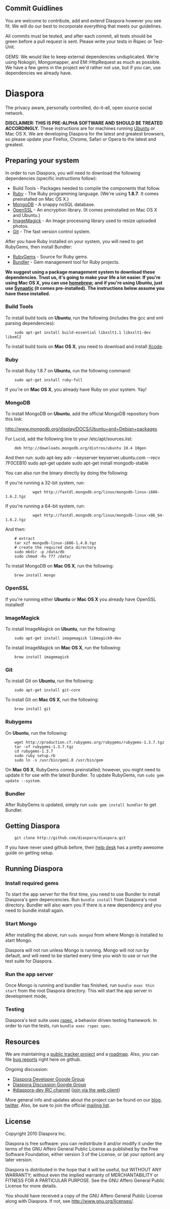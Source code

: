 ## Commit Guidlines

You are welcome to contribute, add and extend Diaspora however you see fit.  We
will do our best to incorporate everything that meets our guidelines.

All commits must be tested, and after each commit, all tests should be green
before a pull request is sent.  Please write your tests in Rspec or Test-Unit.

GEMS: We would like to keep external dependencies unduplicated.  We're using
Nokogiri, Mongomapper, and EM::HttpRequest as much as possible.  We have a
few gems in the project we'd rather not use, but if you can, use dependencies
we already have.

# Diaspora

The privacy aware, personally controlled, do-it-all, open source social network.

**DISCLAIMER: THIS IS PRE-ALPHA SOFTWARE AND SHOULD BE TREATED ACCORDINGLY.**
These instructions are for machines running [Ubuntu](http://www.ubuntu.com/) or
Mac OS X. We are developing Diaspora for the latest and greatest browsers, so
please update your Firefox, Chrome, Safari or Opera to the latest and greatest.

## Preparing your system

In order to run Diaspora, you will need to download the following dependencies
(specific instructions follow):

- Build Tools - Packages needed to compile the components that follow.
- [Ruby](http://www.ruby-lang.org) - The Ruby programming language.  (We're using **1.8.7**.  It comes preinstalled on Mac OS X.)
- [MongoDB](http://www.mongodb.org) - A snappy noSQL database.
- [OpenSSL](http://www.openssl.org/) - An encryption library.  (It comes preinstalled on Mac OS X and Ubuntu.)
- [ImageMagick](http://www.imagemagick.org/) - An Image processing library used to resize uploaded photos.
- [Git](http://git-scm.com/) - The fast version control system.

After you have Ruby installed on your system, you will need to get RubyGems,
then install Bundler:

- [RubyGems](http://rubygems.org/) - Source for Ruby gems.
- [Bundler](http://gembundler.com/) - Gem management tool for Ruby projects.

**We suggest using a package management system to download these dependencies.
Trust us, it's going to make your life a lot easier.  If you're using Mac OS X,
you can use [homebrew](http://mxcl.github.com/homebrew/); and if you're using
Ubuntu, just use [Synaptic](http://www.nongnu.org/synaptic/) (it comes
pre-installed). The instructions below assume you have these installed.**

### Build Tools

To install build tools on **Ubuntu**, run the following (includes the gcc and
xml parsing dependencies):

		sudo apt-get install build-essential libxslt1.1 libxslt1-dev libxml2

To install build tools on **Mac OS X**, you need to download and install
[Xcode](http://developer.apple.com/technologies/tools/xcode.html).

### Ruby

To install Ruby 1.8.7 on **Ubuntu**, run the following command:

		sudo apt-get install ruby-full

If you're on **Mac OS X**, you already have Ruby on your system.  Yay!

### MongoDB

To install MongoDB on **Ubuntu**, add the official MongoDB repository from this
link:

http://www.mongodb.org/display/DOCS/Ubuntu+and+Debian+packages

For Lucid, add the following line to your /etc/apt/sources.list:

		deb http://downloads.mongodb.org/distros/ubuntu 10.4 10gen

And then run:
		sudo apt-key adv --keyserver keyserver.ubuntu.com --recv 7F0CEB10
		sudo apt-get update
		sudo apt-get install mongodb-stable

You can also run the binary directly by doing the following:

If you're running a 32-bit system, run:

                wget http://fastdl.mongodb.org/linux/mongodb-linux-i686-1.6.2.tgz

If you're running a 64-bit system, run:

                wget http://fastdl.mongodb.org/linux/mongodb-linux-x86_64-1.6.2.tgz

And then:

		# extract
		tar xzf mongodb-linux-i686-1.4.0.tgz
		# create the required data directory
		sudo mkdir -p /data/db
		sudo chmod -Rv 777 /data/


To install MongoDB on **Mac OS X**, run the following:

		brew install mongo

### OpenSSL

If you're running either **Ubuntu** or **Mac OS X** you already have OpenSSL
installed!

### ImageMagick

To install ImageMagick on **Ubuntu**, run the following:

		sudo apt-get install imagemagick libmagick9-dev

To install ImageMagick on **Mac OS X**, run the following:

		brew install imagemagick

### Git

To install Git on **Ubuntu**, run the following:

		sudo apt-get install git-core

To install Git on **Mac OS X**, run the following:

		brew install git


### Rubygems

On **Ubuntu**, run the following:

		wget http://production.cf.rubygems.org/rubygems/rubygems-1.3.7.tgz
		tar -xf rubygems-1.3.7.tgz
		cd rubygems-1.3.7
		sudo ruby setup.rb
		sudo ln -s /usr/bin/gem1.8 /usr/bin/gem

On **Mac OS X**, RubyGems comes preinstalled; however, you might need to update
it for use with the latest Bundler. To update RubyGems, run `sudo gem update
--system`.


### Bundler

After RubyGems is updated, simply run `sudo gem install bundler` to get
Bundler.


## Getting Diaspora

		git clone http://github.com/diaspora/diaspora.git

If you have never used github before, their
[help desk](http://help.github.com/) has a pretty awesome guide on getting
setup.


## Running Diaspora

### Install required gems

To start the app server for the first time, you need to use Bundler to install
Diaspora's gem depencencies.  Run `bundle install` from Diaspora's root
directory.  Bundler will also warn you if there is a new dependency and you
need to bundle install again.

### Start Mongo

After installing the above, run `sudo mongod` from where Mongo is installed to
start Mongo.

Diaspora will not run unless Mongo is running.  Mongo will not run by default,
and will need to be started every time you wish to use or run the test suite
for Diaspora.

### Run the app server

Once Mongo is running and bundler has finished, run `bundle exec thin start`
from the root Diaspora directory.  This will start the app server in
development mode[.](http://bit.ly/9mwtUw)

### Testing

Diaspora's test suite uses [rspec](http://rspec.info/), a behavior driven
testing framework.  In order to run the tests, run `bundle exec rspec spec`.

## Resources

We are maintaining a
[public tracker project](http://www.pivotaltracker.com/projects/61641) and a
[roadmap](https://github.com/diaspora/diaspora/wiki/Roadmap). Also, you can
file [bug reports](https://github.com/diaspora/diaspora/issues) right here on
github.

Ongoing discussion:

- [Diaspora Developer Google Group](http://groups.google.com/group/diaspora-dev)
- [Diaspora Discussion Google Group](http://groups.google.com/group/diaspora-discuss)
- [#diaspora-dev IRC channel](irc://irc.freenode.net/#diaspora-dev)
  ([join via the web client](http://webchat.freenode.net?channels=diaspora-dev))

More general info and updates about the project can be found on our
[blog](http://joindiaspora.com), [twitter](http://twitter.com/joindiaspora).
Also, be sure to join the official
[mailing list](http://http://eepurl.com/Vebk).


## License

Copyright 2010 Diaspora Inc.

Diaspora is free software: you can redistribute it and/or modify it under the
terms of the GNU Affero General Public License as published by the Free
Software Foundation, either version 3 of the License, or (at your option) any
later version.

Diaspora is distributed in the hope that it will be useful, but WITHOUT ANY
WARRANTY; without even the implied warranty of MERCHANTABILITY or FITNESS FOR A
PARTICULAR PURPOSE. See the GNU Affero General Public License for more
details.

You should have received a copy of the GNU Affero General Public License along
with Diaspora. If not, see <http://www.gnu.org/licenses/>.

